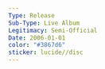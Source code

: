 ```yaml
---
Type: Release
Sub-Type: Live Album
Legitimacy: Semi-Official
Date: 2006-01-01
color: "#3867d6"
sticker: lucide//disc
---
```

